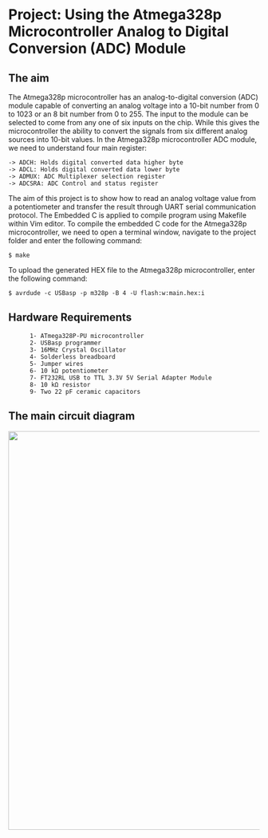 # Project: Using the Atmega328p Microcontroller Analog to Digital Conversion (ADC) Module

## The aim
The Atmega328p microcontroller has an analog-to-digital conversion (ADC) module capable of converting an analog voltage into a 10-bit number from 0 to 1023 or an 8 bit number from 0 to 255. The input to the module can be selected to come from any one of six inputs on the chip. While this gives the microcontroller the ability to convert the signals from six different analog sources into 10-bit values. In the Atmega328p microcontroller ADC module, we need to understand four main register:
```
-> ADCH: Holds digital converted data higher byte
-> ADCL: Holds digital converted data lower byte
-> ADMUX: ADC Multiplexer selection register
-> ADCSRA: ADC Control and status register
```
The aim of this project is to show how to read an analog voltage value from a potentiometer and transfer the result through UART serial communication protocol. The Embedded C is applied to compile program using Makefile within Vim editor.
To compile the embedded C code for the Atmega328p microcontroller, we need to open a terminal window, navigate to the project folder and enter the following command:
```
$ make
```
To upload the generated HEX file to the Atmega328p microcontroller, enter the following command:
```
$ avrdude -c USBasp -p m328p -B 4 -U flash:w:main.hex:i
```

## Hardware Requirements
```
      1- ATmega328P-PU microcontroller
      2- USBasp programmer
      3- 16MHz Crystal Oscillator
      4- Solderless breadboard
      5- Jumper wires
      6- 10 kΩ potentiometer
      7- FT232RL USB to TTL 3.3V 5V Serial Adapter Module
      8- 10 kΩ resistor
      9- Two 22 pF ceramic capacitors
```

## The main circuit diagram
<img src="https://github.com/user-attachments/assets/a447ea74-49be-448d-ae5f-d73b1950fba6" width="800">
